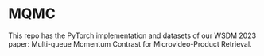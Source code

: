 # MQMC
This repo has the PyTorch implementation and datasets of our WSDM 2023 paper: Multi-queue Momentum Contrast for Microvideo-Product Retrieval.
